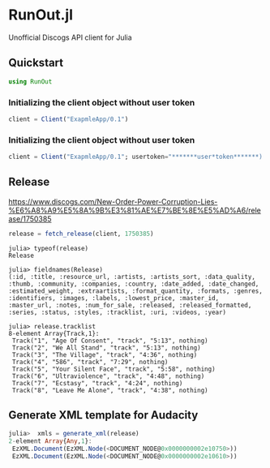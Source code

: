 # RunOut.jl

Unofficial Discogs API client for Julia

## Quickstart
```julia
using RunOut
```
### Initializing the client object without user token
```julia
client = Client("ExapmleApp/0.1")
```
### Initializing the client object without user token
```julia
client = Client("ExapmleApp/0.1"; usertoken="*******user*token*******)
```

## Release
https://www.discogs.com/New-Order-Power-Corruption-Lies-%E6%A8%A9%E5%8A%9B%E3%81%AE%E7%BE%8E%E5%AD%A6/release/1750385

```julia
release = fetch_release(client, 1750385)
```

```shell
julia> typeof(release)
Release

julia> fieldnames(Release)
(:id, :title, :resource_url, :artists, :artists_sort, :data_quality, :thumb, :community, :companies, :country, :date_added, :date_changed, :estimated_weight, :extraartists, :format_quantity, :formats, :genres, :identifiers, :images, :labels, :lowest_price, :master_id, :master_url, :notes, :num_for_sale, :released, :released_formatted, :series, :status, :styles, :tracklist, :uri, :videos, :year)

julia> release.tracklist
8-element Array{Track,1}:
 Track("1", "Age Of Consent", "track", "5:13", nothing)
 Track("2", "We All Stand", "track", "5:13", nothing)
 Track("3", "The Village", "track", "4:36", nothing)
 Track("4", "586", "track", "7:29", nothing)
 Track("5", "Your Silent Face", "track", "5:58", nothing)
 Track("6", "Ultraviolence", "track", "4:48", nothing)
 Track("7", "Ecstasy", "track", "4:24", nothing)
 Track("8", "Leave Me Alone", "track", "4:38", nothing)
 ```

## Generate XML template for Audacity
```julia
julia>  xmls = generate_xml(release)
2-element Array{Any,1}:
 EzXML.Document(EzXML.Node(<DOCUMENT_NODE@0x0000000002e10750>))
 EzXML.Document(EzXML.Node(<DOCUMENT_NODE@0x0000000002e10610>))
```

